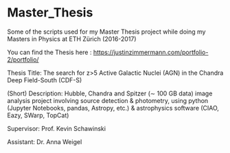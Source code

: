 # Master_Thesis
Some of the scripts used for my Master Thesis project while doing my Masters in Physics at ETH Zürich (2016-2017)

You can find the Thesis here : https://justinzimmermann.com/portfolio-2/portfolio/

Thesis Title: The search for z>5 Active Galactic Nuclei (AGN) in the Chandra Deep Field-South (CDF-S)

(Short) Description: Hubble, Chandra and Spitzer (∼ 100 GB data) image analysis project involving source detection & photometry, using python (Jupyter Notebooks, pandas, Astropy, etc.) & astrophysics software (CIAO, Eazy, SWarp, TopCat)

Supervisor: Prof. Kevin Schawinski

Assistant: Dr. Anna Weigel
